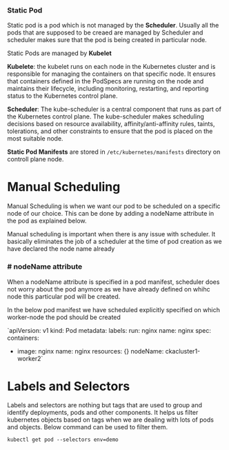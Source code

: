 ### Static Pod
Static pod is a pod which is not managed by the **Scheduler**. Usually all the pods that are supposed to be creaed are managed by Scheduler and scheduler makes sure that the pod is being created in particular node.

Static Pods are managed by **Kubelet**

**Kubelete**: the kubelet runs on each node in the Kubernetes cluster and is responsible for managing the containers on that specific node. It ensures that containers defined in the PodSpecs are running on the node and maintains their lifecycle, including monitoring, restarting, and reporting status to the Kubernetes control plane.

**Scheduler**: The kube-scheduler is a central component that runs as part of the Kubernetes control plane. The kube-scheduler makes scheduling decisions based on resource availability, affinity/anti-affinity rules, taints, tolerations, and other constraints to ensure that the pod is placed on the most suitable node.

**Static Pod Manifests** are stored in `/etc/kubernetes/manifests` directory on controll plane node.

# Manual Scheduling
Manual Scheduling is when we want our pod to be scheduled on a specific node of our choice. This can be done by adding a nodeName attribute in the pod as explained below.

Manual scheduling is important when there is any issue  with scheduler. It basically eliminates the job of a scheduler at the time of pod creation as we have declared the node name already
### # nodeName attribute

When a nodeName attribute is specified in a pod manifest, scheduler does not worry about the pod anymore as we have already defined on whihc node this particular pod will be created.

In the below pod manifest we have scheduled explicitly specified on which worker-node the pod should be created

`apiVersion: v1
kind: Pod
metadata:
  labels:
    run: nginx
  name: nginx
spec:
  containers:
  - image: nginx
    name: nginx
    resources: {}
  nodeName: ckacluster1-worker2`

# Labels and Selectors
Labels and selectors are nothing but tags that are used to group and identify deployments, pods and other components.
It helps us filter kubernetes objects based on tags when we are dealing with lots of pods and objects. Below command can be used to filter them.

`kubectl get pod --selectors env=demo`